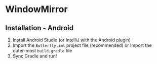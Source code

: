# WindowMirror

Installation - Android
-
1. Install Android Studio (or IntelliJ with the Android plugin)
2. Import the `Butterfly.iml` project file (recommended) or Import the outer-most `build.gradle` file
4. Sync Gradle and run!


